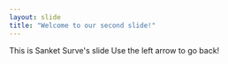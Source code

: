 ```yaml
---
layout: slide
title: "Welcome to our second slide!"
---
```

This is Sanket Surve's slide
Use the left arrow to go back!
